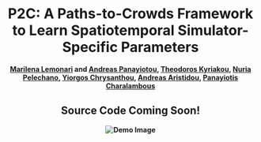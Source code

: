 <div align="center">
<h1>P2C: A Paths-to-Crowds Framework to Learn Spatiotemporal Simulator-Specific Parameters</h1>
<strong><a href="https://marilenalemonari.github.io/" target="_blank">Marilena Lemonari</a> and <a href="https://www.apanayiotou.com/" target="_blank">Andreas Panayiotou</a>, <a href="https://www.theodoroskyriakou.com" target="_blank">Theodoros Kyriakou</a>, <a href="https://www.cs.upc.edu/~npelechano/" target="_blank">Nuria Pelechano</a>, <a href="http://www.cs.ucy.ac.cy/~yiorgos/" target="_blank">Yiorgos Chrysanthou</a>, <a href="http://andreasaristidou.com/" target="_blank">Andreas Aristidou</a>, <a href="https://totis77.github.io/" target="_blank">Panayiotis Charalambous</a>

<h2>Source Code Coming Soon!</h2>


![Demo Image](https://github.com/MarilenaLemonari/P2C/blob/main/imgs/Teaser.png)
